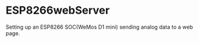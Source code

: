 
# ESP8266webServer
<p style ="color: italic">Setting up an ESP8266 SOC(WeMos D1 mini) sending analog data to a web page.</p>

